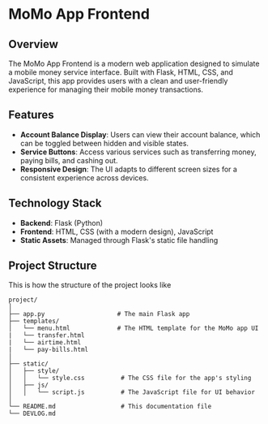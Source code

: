 # MoMo App Frontend

## Overview

The MoMo App Frontend is a modern web application designed to simulate a mobile money service interface. Built with Flask, HTML, CSS, and JavaScript, this app provides users with a clean and user-friendly experience for managing their mobile money transactions.

## Features

- **Account Balance Display**: Users can view their account balance, which can be toggled between hidden and visible states.
- **Service Buttons**: Access various services such as transferring money, paying bills, and cashing out.
- **Responsive Design**: The UI adapts to different screen sizes for a consistent experience across devices.

## Technology Stack

- **Backend**: Flask (Python)
- **Frontend**: HTML, CSS (with a modern design), JavaScript
- **Static Assets**: Managed through Flask's static file handling

## Project Structure
This is how the structure of the project looks like
```
project/
│
├── app.py                    # The main Flask app
├── templates/
│   └── menu.html             # The HTML template for the MoMo app UI
|   └── transfer.html
|   └── airtime.html
|   └── pay-bills.html
│
├── static/
│   ├── style/
│   │   └── style.css          # The CSS file for the app's styling
│   ├── js/
│   │   └── script.js          # The JavaScript file for UI behavior
│
└── README.md                  # This documentation file
└── DEVLOG.md
```